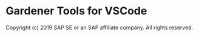 # Gardener Tools for VSCode
Copyright (c) 2019 SAP SE or an SAP affiliate company. All rights reserved.